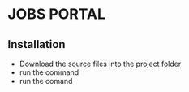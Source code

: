 # JOBS PORTAL


## Installation

- Download the source files into the project folder
- run the command <npm install>
- run the comand <npm run dev>